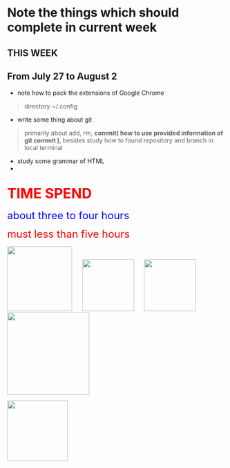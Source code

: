 # Note the things which should complete in current week #

## THIS WEEK ##
## From July 27 to August 2 ##

+ note how to pack the extensions of Google Chrome
> directory ~/.config

+ write some thing about git
> primarily about add, rm, **commit( how to use provided
> information of git commit )**, besides study how to found
> repository and branch in local terminal

+ study some grammar of HTML
+ 

## <font size=+3 color=red>TIME SPEND</font> ##

<font size=+2 color=blue>about three to four hours</font>
<p></p>
<font size=+2 color=red>must less than five hours</font>

<p>
<img src="http://img.blog.163.com/photo/gGo3a2IDUu9u8DbeI0CC5A==/622059698532037610.jpg" width=150>
&nbsp;&nbsp;&nbsp;&nbsp;
<img src="http://www.priorityoneit.co.uk/wordpress/wp-content/uploads/2013/07/LinuxVersions.jpg" width=120>
&nbsp;&nbsp;&nbsp;&nbsp;
<img src="http://torquemag.io/wp-content/uploads/2013/08/gnu-gpl-logo.png" width=120>
&nbsp;&nbsp;&nbsp;&nbsp;
<img src="http://www.hiyoufu.com/wp-content/uploads/2014/05/github.jpg" width=190>
<p></p>
<img src="https://www.maths.nottingham.ac.uk/personal/pmxic1/images/tex-lion.png" width=140>
</p>
